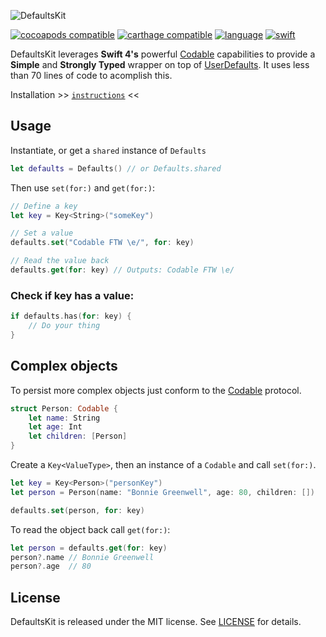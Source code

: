 
![DefaultsKit](/DefaultsKit.png?raw=true)

[![cocoapods compatible](https://img.shields.io/badge/cocoapods-compatible-brightgreen.svg)](https://cocoapods.org/pods/DefaultsKit)
[![carthage compatible](https://img.shields.io/badge/carthage-compatible-brightgreen.svg)](https://github.com/Carthage/Carthage)
[![language](https://img.shields.io/badge/spm-compatible-brightgreen.svg)](https://swift.org)
[![swift](https://img.shields.io/badge/swift-4.0+-orange.svg)](https://github.com/nmdias/DefaultsKit/releases)

DefaultsKit leverages **Swift 4's** powerful [Codable](https://developer.apple.com/documentation/swift/codable) capabilities to provide a **Simple** and **Strongly Typed** wrapper on top of [UserDefaults](https://developer.apple.com/documentation/foundation/userdefaults). It uses less than 70 lines of code to acomplish this.

Installation >> [`instructions`](https://github.com/nmdias/DefaultsKit/blob/master/INSTALL.md) <<

## Usage

Instantiate, or get a `shared` instance of `Defaults`
```swift
let defaults = Defaults() // or Defaults.shared
```

Then use `set(for:)` and `get(for:)`:

```swift
// Define a key
let key = Key<String>("someKey")

// Set a value
defaults.set("Codable FTW \e/", for: key)

// Read the value back
defaults.get(for: key) // Outputs: Codable FTW \e/
```

### Check if key has a value:

```swift
if defaults.has(for: key) { 
    // Do your thing
}
```

## Complex objects

To persist more complex objects just conform to the [Codable](https://developer.apple.com/documentation/swift/codable) protocol.

```swift
struct Person: Codable {
    let name: String
    let age: Int
    let children: [Person]
}
```

Create a `Key<ValueType>`, then an instance of a `Codable` and call `set(for:)`.

```swift
let key = Key<Person>("personKey")
let person = Person(name: "Bonnie Greenwell", age: 80, children: [])

defaults.set(person, for: key)
```

To read the object back call `get(for:)`:

```swift
let person = defaults.get(for: key)
person?.name // Bonnie Greenwell
person?.age  // 80
```

## License

DefaultsKit is released under the MIT license. See [LICENSE](https://github.com/nmdias/DefaultsKit/blob/master/LICENSE) for details.



